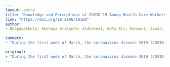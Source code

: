 ```yaml
---
layout: entry
title: "Knowledge and Perceptions of COVID-19 Among Health Care Workers: Cross-Sectional Study"
link: "https://doi.org/10.2196/19160"
author:
- Bhagavathula, Akshaya Srikanth; Aldhaleei, Wafa Ali; Rahmani, Jamal; Mahabadi, Mohammadjavad Ashrafi; Bandari, Deepak Kumar

summary:
- "During the first week of March, the coronavirus disease 2019 (COVID-19) outbreak reached more than 100 countries with over 100,000 cases. Health care authorities have already initiated awareness and preparedness activities worldwide. A poor understanding of the disease among health care workers may result in delayed treatment and the rapid spread of the infection. The study required 5 minutes to complete. Of 529 participants, a total of 453 HCWs completed the survey."

original:
- "During the first week of March, the coronavirus disease 2019 (COVID-19) outbreak reached more than 100 countries with over 100,000 cases. Health care authorities have already initiated awareness and preparedness activities worldwide. A poor understanding of the disease among health care workers (HCWs) may result in delayed treatment and result in the rapid spread of the infection. Objective: This study aimed to investigate the knowledge and perceptions of HCWs about COVID-19. Methods: A cross-sectional, web-based study was conducted among HCWs about COVID-19 during the first week of March 2020. A 23-item survey instrument was developed and distributed randomly to HCWs using social media; it required 5 minutes to complete. A chi-square test was used to investigate the level of association among variables, with significance set to P<.05. Results: Of 529 participants, a total of 453 HCWs completed the survey (response rate: 85.6%); 51.6% (n=234) were male, 32.1% (n=147) were aged 25-34 years, and most were doctors (n=137, 30.2%) and medical students (n=134, 29.6%). Most participants (n=276, 61.0%) used social media to obtain information on COVID-19. A significant proportion of HCWs had poor knowledge of its transmission (n=276, 61.0%) and symptom onset (n=288, 63.6%) and showed positive perceptions of COVID-19. Factors such as age and profession were associated with inadequate knowledge and a poor perception of COVID-19. Conclusions: As the global threat of COVID-19 continues to emerge, it is critical to improve the knowledge and perceptions of HCWs. Educational interventions are urgently needed to reach HCWs worldwide, and further studies are warranted."
---
```


